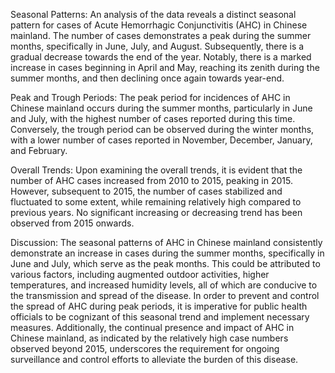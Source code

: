 Seasonal Patterns:
An analysis of the data reveals a distinct seasonal pattern for cases of Acute Hemorrhagic Conjunctivitis (AHC) in Chinese mainland. The number of cases demonstrates a peak during the summer months, specifically in June, July, and August. Subsequently, there is a gradual decrease towards the end of the year. Notably, there is a marked increase in cases beginning in April and May, reaching its zenith during the summer months, and then declining once again towards year-end.

Peak and Trough Periods:
The peak period for incidences of AHC in Chinese mainland occurs during the summer months, particularly in June and July, with the highest number of cases reported during this time. Conversely, the trough period can be observed during the winter months, with a lower number of cases reported in November, December, January, and February.

Overall Trends:
Upon examining the overall trends, it is evident that the number of AHC cases increased from 2010 to 2015, peaking in 2015. However, subsequent to 2015, the number of cases stabilized and fluctuated to some extent, while remaining relatively high compared to previous years. No significant increasing or decreasing trend has been observed from 2015 onwards.

Discussion:
The seasonal patterns of AHC in Chinese mainland consistently demonstrate an increase in cases during the summer months, specifically in June and July, which serve as the peak months. This could be attributed to various factors, including augmented outdoor activities, higher temperatures, and increased humidity levels, all of which are conducive to the transmission and spread of the disease. In order to prevent and control the spread of AHC during peak periods, it is imperative for public health officials to be cognizant of this seasonal trend and implement necessary measures. Additionally, the continual presence and impact of AHC in Chinese mainland, as indicated by the relatively high case numbers observed beyond 2015, underscores the requirement for ongoing surveillance and control efforts to alleviate the burden of this disease.
